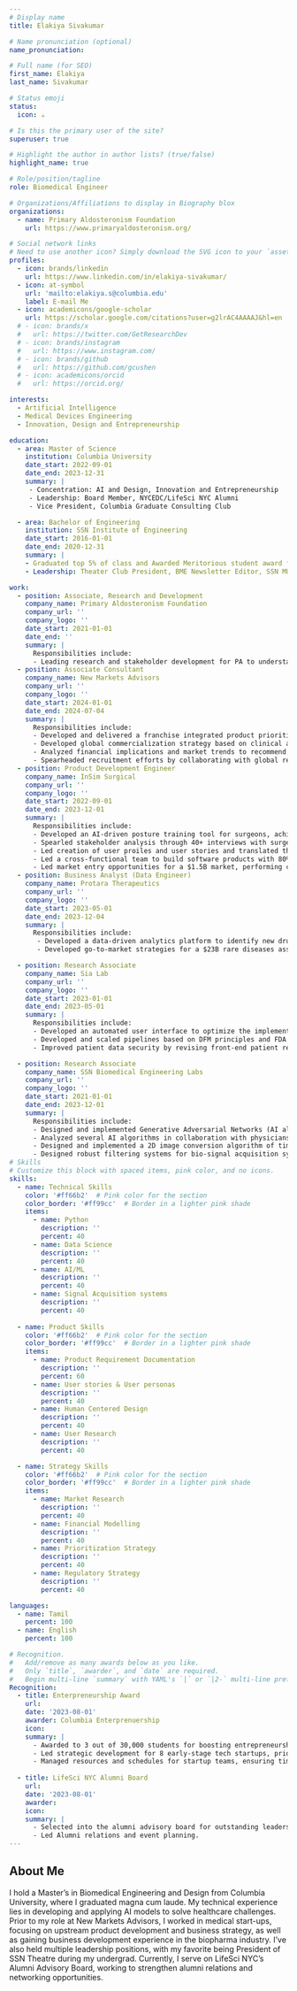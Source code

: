 ```yaml
---
# Display name
title: Elakiya Sivakumar

# Name pronunciation (optional)
name_pronunciation: 

# Full name (for SEO)
first_name: Elakiya
last_name: Sivakumar

# Status emoji
status:
  icon: ☕️

# Is this the primary user of the site?
superuser: true

# Highlight the author in author lists? (true/false)
highlight_name: true

# Role/position/tagline
role: Biomedical Engineer

# Organizations/Affiliations to display in Biography blox
organizations:
  - name: Primary Aldosteronism Foundation
    url: https://www.primaryaldosteronism.org/

# Social network links
# Need to use another icon? Simply download the SVG icon to your `assets/media/icons/` folder.
profiles:
  - icon: brands/linkedin
    url: https://www.linkedin.com/in/elakiya-sivakumar/
  - icon: at-symbol
    url: 'mailto:elakiya.s@columbia.edu'
    label: E-mail Me
  - icon: academicons/google-scholar
    url: https://scholar.google.com/citations?user=g2lrAC4AAAAJ&hl=en
  # - icon: brands/x
  #   url: https://twitter.com/GetResearchDev
  # - icon: brands/instagram
  #   url: https://www.instagram.com/
  # - icon: brands/github
  #   url: https://github.com/gcushen
  # - icon: academicons/orcid
  #   url: https://orcid.org/

interests:
  - Artificial Intelligence
  - Medical Devices Engineering
  - Innovation, Design and Entrepreneurship

education:
  - area: Master of Science
    institution: Columbia University
    date_start: 2022-09-01
    date_end: 2023-12-31
    summary: |
     - Concentration: AI and Design, Innovation and Entrepreneurship
     - Leadership: Board Member, NYCEDC/LifeSci NYC Alumni
     - Vice President, Columbia Graduate Consulting Club 

  - area: Bachelor of Engineering
    institution: SSN Institute of Engineering
    date_start: 2016-01-01
    date_end: 2020-12-31
    summary: |
    - Graduated top 5% of class and Awarded Meritorious student award for Academic Excellence
    - Leadership: Theater Club President, BME Newsletter Editor, SSN MUN Executive Board Director

work:
  - position: Associate, Research and Development
    company_name: Primary Aldosteronism Foundation
    company_url: ''
    company_logo: ''
    date_start: 2021-01-01
    date_end: ''
    summary: |
      Responsibilities include:
      - Leading research and stakeholder development for PA to understand current    affairs, track research and derive so-whats for the foundation and take next stepst
  - position: Associate Consultant
    company_name: New Markets Advisors
    company_url: ''
    company_logo: ''
    date_start: 2024-01-01
    date_end: 2024-07-04
    summary: |
      Responsibilities include:
      - Developed and delivered a franchise integrated product prioritization strategy for a medical diagnostics market leader for the US hospital networks market by analyzing portfolio and conducting market research.
      - Developed global commercialization strategy based on clinical and regulatory intelligence, existing portfolio, to develop marketing strategy, product positioning and establish unique marketing strategies.
      - Analyzed financial implications and market trends to recommend strategies for a $2B product introduction project, enhancing market access and supporting go-to-market strategies.
      - Spearheaded recruitment efforts by collaborating with global recruitment partners, overseeing the shortlisting of candidates for surveys and interviews, and ensuring alignment with project requirements
  - position: Product Development Engineer
    company_name: InSim Surgical
    company_url: ''
    company_logo: ''
    date_start: 2022-09-01
    date_end: 2023-12-01
    summary: |
      Responsibilities include:
      - Developed an AI-driven posture training tool for surgeons, achieving 80% user compliance, following ISO and FDA guidelines for Class 2 devices, reducing $15M in losses from musculoskeletal disorders in surgeons.
      - Spearled stakeholder analysis through 40+ interviews with surgeons, pain experts, and engineers, forming close strategic partnerships and ensuring compliance with medical device regulations.
      - Led creation of user proiles and user stories and translated them into product specifications to lead product design and engineering.
      - Led a cross-functional team to build software products with 80% user compliance based on DFM principles.
      - Led market entry opportunities for a $1.5B market, performing competitive landscape analysis and developing business models based on supply, sales and marketing methods.
  - position: Business Analyst (Data Engineer)
    company_name: Protara Therapeutics
    company_url: ''
    company_logo: ''
    date_start: 2023-05-01
    date_end: 2023-12-04
    summary: |
      Responsibilities include:
       - Developed a data-driven analytics platform to identify new drug assets, utilizing Python and SQL to build data pipelines, integrate datasets, and automate workflows for over 500 companies.
       - Developed go-to-market strategies for a $23B rare diseases asset’s market entry, incorporating physician insights to ensure the solutions met current clinical needs and regulatory standards.

  - position: Research Associate
    company_name: Sia Lab
    company_url: ''
    company_logo: ''
    date_start: 2023-01-01
    date_end: 2023-05-01
    summary: |
      Responsibilities include:
      - Developed an automated user interface to optimize the implementation and analysis of infrared microscope images of calcium-detecting hydrogel patches, increasing efficiency by 25%, based on animal study.
      - Developed and scaled pipelines based on DFM principles and FDA regulations for class 2 devices for image data acquisition, data storing, preprocessing and analysis using deep learning neural networks. 
      - Improved patient data security by revising front-end patient records frameworks in collaboration with senior researchers.

  - position: Research Associate
    company_name: SSN Biomedical Engineering Labs
    company_url: ''
    company_logo: ''
    date_start: 2021-01-01
    date_end: 2023-12-01
    summary: |
      Responsibilities include:
      - Designed and implemented Generative Adversarial Networks (AI algorithm) to increase the number of images in a spine image dataset by 159% to boost performance of traditional deep learning models on medical data.
      - Analyzed several AI algorithms in collaboration with physicians to classify breast cancer data to assist diagnosis at point-of-care and published a research article in an international conference with the findings.
      - Designed and implemented a 2D image conversion algorithm of time-variant brain signal (EEG) data into images to utilize traditional convolutional neural networks for predicting mental task overload.
      - Designed robust filtering systems for bio-signal acquisition systems, to reduce signal to noise ratio of the collected data and improve diagnostic accuracy following ISO and FDA guidelines for Class 2 devices.
# Skills
# Customize this block with spaced items, pink color, and no icons.
skills:
  - name: Technical Skills
    color: '#ff66b2'  # Pink color for the section
    color_border: '#ff99cc'  # Border in a lighter pink shade
    items:
      - name: Python
        description: ''
        percent: 40
      - name: Data Science
        description: ''
        percent: 40
      - name: AI/ML
        description: ''
        percent: 40
      - name: Signal Acquisition systems
        description: ''
        percent: 40
  
  - name: Product Skills
    color: '#ff66b2'  # Pink color for the section
    color_border: '#ff99cc'  # Border in a lighter pink shade
    items:
      - name: Product Requirement Documentation
        description: ''
        percent: 60
      - name: User stories & User personas
        description: ''
        percent: 40
      - name: Human Centered Design
        description: ''
        percent: 40
      - name: User Research
        description: ''
        percent: 40

  - name: Strategy Skills
    color: '#ff66b2'  # Pink color for the section
    color_border: '#ff99cc'  # Border in a lighter pink shade
    items:
      - name: Market Research
        description: ''
        percent: 40
      - name: Financial Modelling
        description: ''
        percent: 40
      - name: Prioritization Strategy
        description: ''
        percent: 40
      - name: Regulatory Strategy
        description: ''
        percent: 40

languages:
  - name: Tamil
    percent: 100
  - name: English
    percent: 100

# Recognition.
#   Add/remove as many awards below as you like.
#   Only `title`, `awarder`, and `date` are required.
#   Begin multi-line `summary` with YAML's `|` or `|2-` multi-line prefix and indent 2 spaces below.
Recognition:
  - title: Enterpreneurship Award
    url:
    date: '2023-08-01'
    awarder: Columbia Enterprenuership 
    icon: 
    summary: |
      - Awarded to 3 out of 30,000 students for boosting entrepreneurship within the Columbia University community.
      - Led strategic development for 8 early-stage tech startups, prioritizing growth plans and resource allocation, resulting in accelerated growth and enhanced critical networks.
      - Managed resources and schedules for startup teams, ensuring timely project completion and efficient use of infrastructure, significantly improving operational efficiency.
      
  - title: LifeSci NYC Alumni Board
    url: 
    date: '2023-08-01'
    awarder: 
    icon: 
    summary: |
      - Selected into the alumni advisory board for outstanding leadership and contributions to Life Sciences NYC.
      - Led Alumni relations and event planning.
---
```


## About Me

I hold a Master’s in Biomedical Engineering and Design from Columbia University, where I graduated magna cum laude. My technical experience lies in developing and applying AI models to solve healthcare challenges. Prior to my role at New Markets Advisors, I worked in medical start-ups, focusing on upstream product development and business strategy, as well as gaining business development experience in the biopharma industry. I’ve also held multiple leadership positions, with my favorite being President of SSN Theatre during my undergrad. Currently, I serve on LifeSci NYC’s Alumni Advisory Board, working to strengthen alumni relations and networking opportunities.
